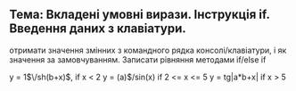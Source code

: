 ## Тема: Вкладені умовні вирази. Інструкція if. Введення даних з клавіатури.

отримати значення змінних з командного рядка консолі/клавіатури, і як значення за замовчуванням. Записати рівняння методами if/else if

y = 1$\/sh(b+x)$,        if x < 2
y = (a)$\/sin(x)       if 2 <= x <= 5
y = tg\|a*b+x\|          if x > 5

